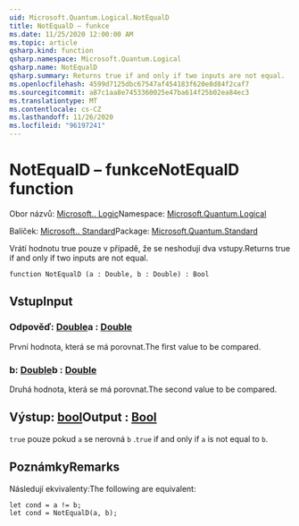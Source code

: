 ```yaml
---
uid: Microsoft.Quantum.Logical.NotEqualD
title: NotEqualD – funkce
ms.date: 11/25/2020 12:00:00 AM
ms.topic: article
qsharp.kind: function
qsharp.namespace: Microsoft.Quantum.Logical
qsharp.name: NotEqualD
qsharp.summary: Returns true if and only if two inputs are not equal.
ms.openlocfilehash: 4599d7125dbc67547af454183f620e8d84f2caf7
ms.sourcegitcommit: a87c1aa8e7453360025e47ba614f25b02ea84ec3
ms.translationtype: MT
ms.contentlocale: cs-CZ
ms.lasthandoff: 11/26/2020
ms.locfileid: "96197241"
---
```

# <a name="notequald-function"></a><span data-ttu-id="4e662-102">NotEqualD – funkce</span><span class="sxs-lookup"><span data-stu-id="4e662-102">NotEqualD function</span></span>

<span data-ttu-id="4e662-103">Obor názvů: [Microsoft.. Logic](xref:Microsoft.Quantum.Logical)</span><span class="sxs-lookup"><span data-stu-id="4e662-103">Namespace: [Microsoft.Quantum.Logical](xref:Microsoft.Quantum.Logical)</span></span>

<span data-ttu-id="4e662-104">Balíček: [Microsoft.. Standard](https://nuget.org/packages/Microsoft.Quantum.Standard)</span><span class="sxs-lookup"><span data-stu-id="4e662-104">Package: [Microsoft.Quantum.Standard](https://nuget.org/packages/Microsoft.Quantum.Standard)</span></span>


<span data-ttu-id="4e662-105">Vrátí hodnotu true pouze v případě, že se neshodují dva vstupy.</span><span class="sxs-lookup"><span data-stu-id="4e662-105">Returns true if and only if two inputs are not equal.</span></span>

```qsharp
function NotEqualD (a : Double, b : Double) : Bool
```


## <a name="input"></a><span data-ttu-id="4e662-106">Vstup</span><span class="sxs-lookup"><span data-stu-id="4e662-106">Input</span></span>

### <a name="a--double"></a><span data-ttu-id="4e662-107">Odpověď: [Double](xref:microsoft.quantum.lang-ref.double)</span><span class="sxs-lookup"><span data-stu-id="4e662-107">a : [Double](xref:microsoft.quantum.lang-ref.double)</span></span>

<span data-ttu-id="4e662-108">První hodnota, která se má porovnat.</span><span class="sxs-lookup"><span data-stu-id="4e662-108">The first value to be compared.</span></span>


### <a name="b--double"></a><span data-ttu-id="4e662-109">b: [Double](xref:microsoft.quantum.lang-ref.double)</span><span class="sxs-lookup"><span data-stu-id="4e662-109">b : [Double](xref:microsoft.quantum.lang-ref.double)</span></span>

<span data-ttu-id="4e662-110">Druhá hodnota, která se má porovnat.</span><span class="sxs-lookup"><span data-stu-id="4e662-110">The second value to be compared.</span></span>



## <a name="output--bool"></a><span data-ttu-id="4e662-111">Výstup: [bool](xref:microsoft.quantum.lang-ref.bool)</span><span class="sxs-lookup"><span data-stu-id="4e662-111">Output : [Bool](xref:microsoft.quantum.lang-ref.bool)</span></span>

<span data-ttu-id="4e662-112">`true` pouze pokud `a` se nerovná `b` .</span><span class="sxs-lookup"><span data-stu-id="4e662-112">`true` if and only if `a` is not equal to `b`.</span></span>

## <a name="remarks"></a><span data-ttu-id="4e662-113">Poznámky</span><span class="sxs-lookup"><span data-stu-id="4e662-113">Remarks</span></span>

<span data-ttu-id="4e662-114">Následují ekvivalenty:</span><span class="sxs-lookup"><span data-stu-id="4e662-114">The following are equivalent:</span></span>

```Q#
let cond = a != b;
let cond = NotEqualD(a, b);
```